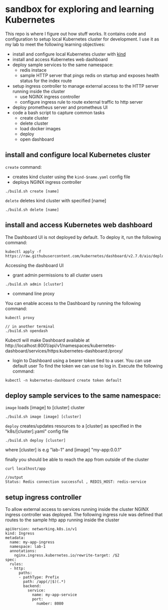 # sandbox for exploring and learning Kubernetes

This repo is where I figure out how stuff works. It contains code and configuration to setup local Kubernetes cluster for development.
I use it as my lab to meet the following learning objectives:

- install and configure local Kubernetes cluster with [kind](https://kind.sigs.k8s.io/)
- install and access Kubernetes web dashboard  
- deploy sample services to the same namespace:
  - redis instace
  - sample HTTP server that pings redis on startup and exposes health status for the index route
- setup ingress controller to manage external access to the HTTP server running inside the cluster
  - use NGINX ingress controller
  - configure ingress rule to route external traffic to http server
- deploy prometheus server and prometheus UI
- code a bash script to capture common tasks
  - create cluster
  - delete cluster
  - load docker images
  - deploy
  - open dashboard

## install and configure local Kubernetes cluster 

`create` command:
- creates kind cluster using the `kind-$name.yaml` config file
- deploys NGINX ingress controller

```shell
./build.sh create [name]
```

`delete` deletes kind cluster with specified [name]

```shell
./build.sh delete [name]
```

## install and access Kubernetes web dashboard  

The Dashboard UI is not deployed by default. To deploy it, run the following command:

```
kubectl apply -f https://raw.githubusercontent.com/kubernetes/dashboard/v2.7.0/aio/deploy/recommended.yaml
```

Accessing the dashboard UI  

- grant admin permissions to all cluster users 

```shell
./build.sh admin [cluster]
```
- command line proxy

You can enable access to the Dashboard by running the following command:

```
kubectl proxy

// in another terminal
./build.sh opendash
```

Kubectl will make Dashboard available at http://localhost:8001/api/v1/namespaces/kubernetes-dashboard/services/https:kubernetes-dashboard:/proxy/

- login to Dashboard using a bearer token tied to a user. You can use default user
To find the token we can use to log in. Execute the following command:
```
kubectl -n kubernetes-dashboard create token default
```
## deploy sample services to the same namespace:

`image` loads [image] to [cluster] cluster 

```shell
./build.sh image [image] [cluster]
```


`deploy` creates/updates resources to a [cluster] as specified in the "k8s/[cluster].yaml" config file 

```shell
./build.sh deploy [cluster]
```

where [cluster] is e.g "lab-1" and [image] "my-app:0.0.1"

finally you should be able to reach the app from outside of the cluster 

```
curl localhost/app

//output
Status: Redis connection successful , REDIS_HOST: redis-service
```



## setup ingress controller 

To allow external access to services running inside the cluster NGINX ingress controller was deployed.
The following ingress rule was defined that routes to the sample http app running inside the cluster

```
apiVersion: networking.k8s.io/v1
kind: Ingress
metadata:
  name: my-app-ingress
  namespace: lab-1
  annotations:
    nginx.ingress.kubernetes.io/rewrite-target: /$2
spec:
  rules:
  - http:
      paths:
      - pathType: Prefix
        path: /app(/|$)(.*)
        backend:
          service:
            name: my-app-service
            port:
              number: 8080

```







